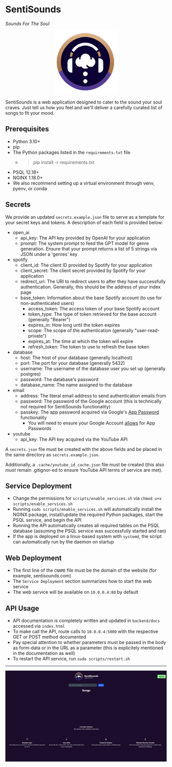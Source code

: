 # SentiSounds
*Sounds For The Soul*

<img src="frontend\src\assets\sentisounds_icon.png" width="200" style="display:block;margin:0 auto;">

SentiSounds is a web application designed to cater to the sound your soul craves. Just tell us how you feel and we'll deliver a carefully curated list of songs to fit your mood.

## Prerequisites
- Python 3.10+
- pip
- The Python packages listed in the `requirements.txt` file
    - > pip install -r requirements.txt
- PSQL 12.18+
- NGINX 1.18.0+
- We also recommend setting up a virtual environment through venv, pyenv, or conda

## Secrets
We provide an updated `secrets.example.json` file to serve as a template for
your secret keys and tokens. A description of each field is provided below:
- open_ai
    - api_key: The API key provided by OpenAI for your application
    - prompt: The system prompt to feed the GPT model for genre generation.
    Ensure that your prompt returns a list of 5 strings via JSON under a 'genres' key
- spotify
    - client_id: The client ID provided by Spotify for your application
    - client_secret: The client secret provided by Spotify for your application
    - redirect_uri: The URI to redirect users to after they have successfully authentication. Generally, this should be the address of your index page
    - base_token: Information about the base Spotify account (to use for
        non-authenticated users)
        - access_token: The access token of your base Spotify account
        - token_type: The type of token retrieved for the base account (generally "Bearer")
        - expires_in: How long until the token expires
        - scope: The scope of the authentication (generally "user-read-private")
        - expires_at: The time at which the token will expire
        - refresh_token: The token to use to refresh the base token
- database
    - host: The host of your database (generally localhost)
    - port: The port for your database (generally 5432)
    - username: The username of the database user you set up (generally postgres)
    - password: The database's password
    - database_name: The name assigned to the database
- email
    - address: The literal email address to send authentication emails from
    - password: The password of the Google account (this is technically not required for SentiSounds functionality)
    - passkey: The app password acquired via Google's [App Password](https://security.google.com/settings/security/apppasswords?pli=1) functionality
        - You will need to ensure your Google Account [allows](https://knowledge.workspace.google.com/kb/how-to-create-app-passwords-000009237) for App Passwords
- youtube
    - api_key: The API key acquired via the YouTube API

A `secrets.json` file must be created with the above fields and be placed in the same directory as `secrets.example.json`.

Additionally, a `.cache/youtube_id_cache.json` file must be created (this also *must* remain .gitignor-ed to ensure YouTube API terms of service are met).

## Service Deployment
- Change the permissions for `scripts/enable_services.sh` via `chmod u+x scripts/enable_services.sh`
- Running `sudo scripts/enable_services.sh` will automatically install the NGINX package, install/update the required Python packages, start the PSQL service, and begin the API
- Running the API automatically creates all required tables on the PSQL database (assuming the PSQL service was successfully started and ran)
- If the app is deployed on a linux-based system with `systemd`, the script can automatically run by the daemon on startup

## Web Deployment
- The first line of the `CNAME` file must be the domain of the website (for example, sentisounds.com)
- The `Service Deployment` section summarizes how to start the web service
- The web service will be available on `10.0.0.4:80` by default

## API Usage
- API documentation is completely written and updated in `backend/docs` accessed via `index.html`
- To make call the API, route calls to `10.0.0.4:5000` with the respective GET or POST method documented
- Pay special attention to whether parameters must be passed in the body as form-data or in the URL as a parameter (this is explicitely mentioned in the documentation as well)
- To restart the API service, run `sudo scripts/restart.sh`

___

<img src="frontend\src\assets\landingPage.png" style="display:block;margin:0 auto;">
